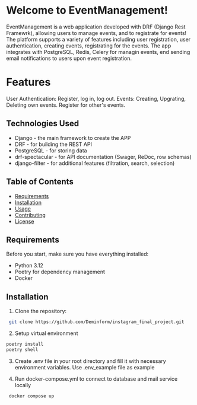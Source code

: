 # Welcome to EventManagement!
EventManagement is a web application developed with DRF (Django Rest Framewrk), allowing users to manage events, and to registrate for events! The platform supports a variety of features including user registration, user authentication, creating events, registrating for the events. The app integrates with PostgreSQL, Redis, Celery for managin events, end sending email notifications to users upon event registration.

# Features
User Authentication: Register, log in, log out.
Events: Creating, Upgrating, Deleting own events. Register for other's events.

## Technologies Used
- Django - the main framework to create the APP
- DRF - for building the REST API
- PostgreSQL - for storing data
- drf-spectacular - for API documentation (Swager, ReDoc, row schemas)
- django-filter - for additional features (filtration, search, selection)

## Table of Contents
- [Requirements](#requirements)
- [Installation](#installation)
- [Usage](#usage)
- [Contributing](#contributing)
- [License](#license)

## Requirements
Before you start, make sure you have everything installed:
- Python 3.12
- Poetry for dependency management
- Docker

## Installation
1. Clone the repository:
```bash
 git clone https://github.com/Deminform/instagram_final_project.git
```
2. Setup virtual environment
```bash
poetry install
poetry shell
```
3. Create .env file in your root directory and fill it with necessary environment variables.
Use .env_example file as example

4. Run docker-compose.yml to connect to database and mail service locally
```bash
 docker compose up